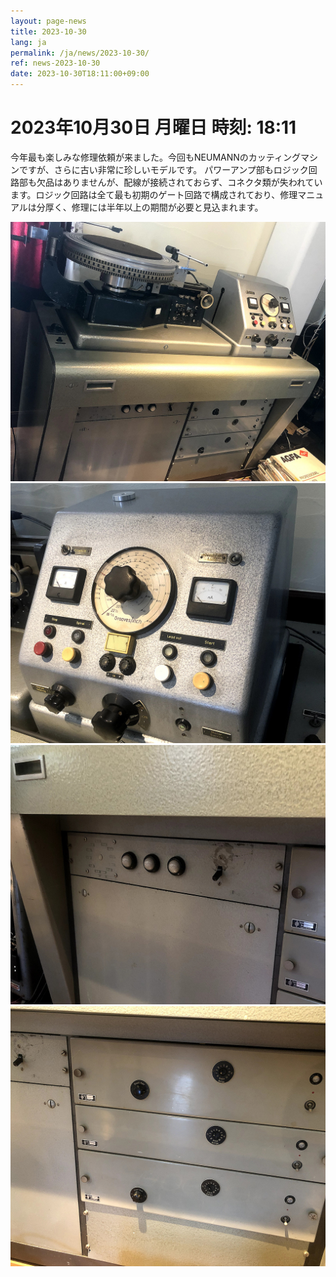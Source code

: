 ```yaml
---
layout: page-news
title: 2023-10-30
lang: ja
permalink: /ja/news/2023-10-30/
ref: news-2023-10-30
date: 2023-10-30T18:11:00+09:00
---
```



# 2023年10月30日   月曜日   時刻: 18:11 

今年最も楽しみな修理依頼が来ました。今回もNEUMANNのカッティングマシンですが、さらに古い非常に珍しいモデルです。
パワーアンプ部もロジック回路部も欠品はありませんが、配線が接続されておらず、コネクタ類が失われています。ロジック回路は全て最も初期のゲート回路で構成されており、修理マニュアルは分厚く、修理には半年以上の期間が必要と見込まれます。

![1](/assets/news/2023-10-30/1.jpg)
![2](/assets/news/2023-10-30/2.jpg)
![3](/assets/news/2023-10-30/3.jpg)
![4](/assets/news/2023-10-30/4.jpg)
